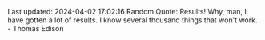 Last updated: 2024-04-02 17:02:16
Random Quote: Results! Why, man, I have gotten a lot of results. I know several thousand things that won't work. - Thomas Edison